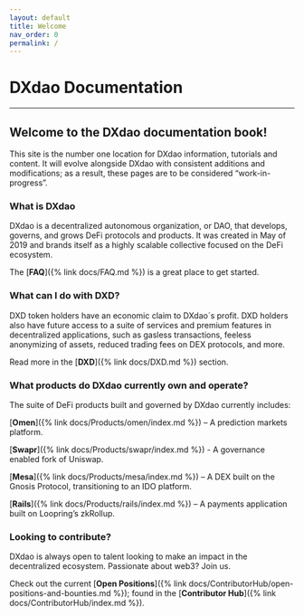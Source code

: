 ```yaml
---
layout: default
title: Welcome
nav_order: 0
permalink: /
---
```


# DXdao Documentation

___

## Welcome to the DXdao documentation book!  
  
This site is the number one location for DXdao information, tutorials and content. It will evolve alongside DXdao with consistent additions and modifications; as a result, these pages are to be considered “work-in-progress”.  
  
### What is DXdao

DXdao is a decentralized autonomous organization, or DAO, that develops, governs, and grows DeFi protocols and products. It was created in May of 2019 and brands itself as a highly scalable collective focused on the DeFi ecosystem.

The [**FAQ**]({% link docs/FAQ.md %}) is a great place to get started.

### What can I do with DXD?

DXD token holders have an economic claim to DXdao´s profit. DXD holders also have future access to a suite of services and premium features in decentralized applications, such as gasless transactions, feeless anonymizing of assets, reduced trading fees on DEX protocols, and more.  
  
Read more in the [**DXD**]({% link docs/DXD.md %}) section.

### What products do DXdao currently own and operate?  
  
The suite of DeFi products built and governed by DXdao currently includes:

[**Omen**]({% link docs/Products/omen/index.md %}) – A prediction markets platform.

[**Swapr**]({% link docs/Products/swapr/index.md %}) - A governance enabled fork of Uniswap.

[**Mesa**]({% link docs/Products/mesa/index.md %}) – A DEX built on the Gnosis Protocol, transitioning to an IDO platform.

[**Rails**]({% link docs/Products/rails/index.md %}) – A payments application built on Loopring’s zkRollup.  
  
### Looking to contribute?  
  
DXdao is always open to talent looking to make an impact in the decentralized ecosystem. Passionate about web3? Join us.  
  
Check out the current [**Open Positions**]({% link docs/ContributorHub/open-positions-and-bounties.md %}); found in the [**Contributor Hub**]({% link docs/ContributorHub/index.md %}).